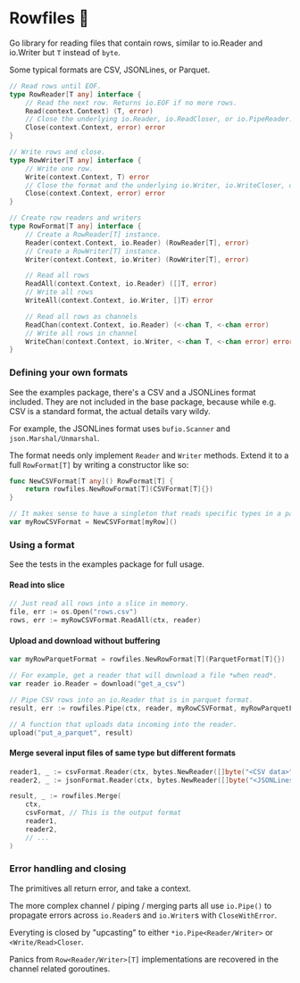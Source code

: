 # Rowfiles 🚣

Go library for reading files that contain rows, similar to io.Reader and
io.Writer but `T` instead of `byte`.

Some typical formats are CSV, JSONLines, or Parquet.

```go
// Read rows until EOF.
type RowReader[T any] interface {
	// Read the next row. Returns io.EOF if no more rows.
	Read(context.Context) (T, error)
	// Close the underlying io.Reader, io.ReadCloser, or io.PipeReader.
	Close(context.Context, error) error
}

// Write rows and close.
type RowWriter[T any] interface {
	// Write one row.
	Write(context.Context, T) error
	// Close the format and the underlying io.Writer, io.WriteCloser, or io.PipeWriter.
	Close(context.Context, error) error
}

// Create row readers and writers
type RowFormat[T any] interface {
	// Create a RowReader[T] instance.
	Reader(context.Context, io.Reader) (RowReader[T], error)
	// Create a RowWriter[T] instance.
	Writer(context.Context, io.Writer) (RowWriter[T], error)

	// Read all rows
	ReadAll(context.Context, io.Reader) ([]T, error)
	// Write all rows
	WriteAll(context.Context, io.Writer, []T) error

	// Read all rows as channels
	ReadChan(context.Context, io.Reader) (<-chan T, <-chan error)
	// Write all rows in channel
	WriteChan(context.Context, io.Writer, <-chan T, <-chan error) error
}
```

### Defining your own formats

See the examples package, there's a CSV and a JSONLines format included. They
are not included in the base package, because while e.g. CSV is a standard
format, the actual details vary wildy.

For example, the JSONLines format uses `bufio.Scanner` and `json.Marshal/Unmarshal`.

The format needs only implement `Reader` and `Writer` methods. Extend it to a
full `RowFormat[T]` by writing a constructor like so:

```go
func NewCSVFormat[T any]() RowFormat[T] {
    return rowfiles.NewRowFormat[T](CSVFormat[T]{})
}

// It makes sense to have a singleton that reads specific types in a package.
var myRowCSVFormat = NewCSVFormat[myRow]()
```

### Using a format

See the tests in the examples package for full usage.

#### Read into slice

```go
// Just read all rows into a slice in memory.
file, err := os.Open("rows.csv")
rows, err := myRowCSVFormat.ReadAll(ctx, reader)
```

#### Upload and download without buffering

```go
var myRowParquetFormat = rowfiles.NewRowFormat[T](ParquetFormat[T]{})

// For example, get a reader that will download a file *when read*.
var reader io.Reader = download("get_a_csv")

// Pipe CSV rows into an io.Reader that is in parquet format.
result, err := rowfiles.Pipe(ctx, reader, myRowCSVFormat, myRowParquetFormat)

// A function that uploads data incoming into the reader.
upload("put_a_parquet", result)
```

#### Merge several input files of same type but different formats

```go
reader1, _ := csvFormat.Reader(ctx, bytes.NewReader([]byte("<CSV data>")))
reader2, _ := jsonFormat.Reader(ctx, bytes.NewReader([]byte("<JSONLines data>")))

result, _ := rowfiles.Merge(
    ctx,
    csvFormat, // This is the output format
    reader1,
    reader2,
    // ...
)
```

### Error handling and closing

The primitives all return error, and take a context.

The more complex channel / piping / merging parts all use `io.Pipe()` to
propagate errors across `io.Reader`s and `io.Writer`s with `CloseWithError`.

Everyting is closed by "upcasting" to either `*io.Pipe<Reader/Writer>` or
`<Write/Read>Closer`.

Panics from `Row<Reader/Writer>[T]` implementations are recovered in the
channel related goroutines.
